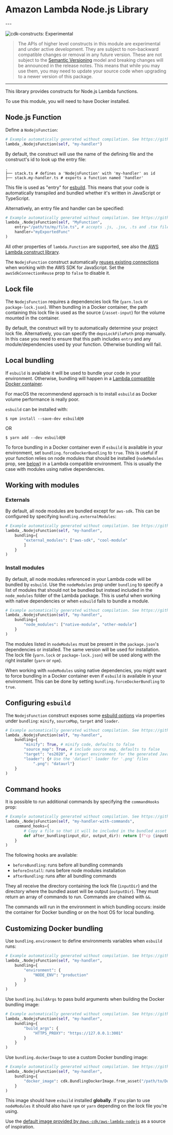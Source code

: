 # Amazon Lambda Node.js Library

<!--BEGIN STABILITY BANNER-->---


![cdk-constructs: Experimental](https://img.shields.io/badge/cdk--constructs-experimental-important.svg?style=for-the-badge)

> The APIs of higher level constructs in this module are experimental and under active development.
> They are subject to non-backward compatible changes or removal in any future version. These are
> not subject to the [Semantic Versioning](https://semver.org/) model and breaking changes will be
> announced in the release notes. This means that while you may use them, you may need to update
> your source code when upgrading to a newer version of this package.

---
<!--END STABILITY BANNER-->

This library provides constructs for Node.js Lambda functions.

To use this module, you will need to have Docker installed.

## Node.js Function

Define a `NodejsFunction`:

```python
# Example automatically generated without compilation. See https://github.com/aws/jsii/issues/826
lambda_.NodejsFunction(self, "my-handler")
```

By default, the construct will use the name of the defining file and the construct's id to look
up the entry file:

```plaintext
.
├── stack.ts # defines a 'NodejsFunction' with 'my-handler' as id
├── stack.my-handler.ts # exports a function named 'handler'
```

This file is used as "entry" for [esbuild](https://esbuild.github.io/). This means that your code is automatically transpiled and bundled whether it's written in JavaScript or TypeScript.

Alternatively, an entry file and handler can be specified:

```python
# Example automatically generated without compilation. See https://github.com/aws/jsii/issues/826
lambda_.NodejsFunction(self, "MyFunction",
    entry="/path/to/my/file.ts", # accepts .js, .jsx, .ts and .tsx files
    handler="myExportedFunc"
)
```

All other properties of `lambda.Function` are supported, see also the [AWS Lambda construct library](https://github.com/aws/aws-cdk/tree/master/packages/%40aws-cdk/aws-lambda).

The `NodejsFunction` construct automatically [reuses existing connections](https://docs.aws.amazon.com/sdk-for-javascript/v2/developer-guide/node-reusing-connections.html)
when working with the AWS SDK for JavaScript. Set the `awsSdkConnectionReuse` prop to `false` to disable it.

## Lock file

The `NodejsFunction` requires a dependencies lock file (`yarn.lock` or
`package-lock.json`). When bundling in a Docker container, the path containing this
lock file is used as the source (`/asset-input`) for the volume mounted in the
container.

By default, the construct will try to automatically determine your project lock file.
Alternatively, you can specify the `depsLockFilePath` prop manually. In this
case you need to ensure that this path includes `entry` and any module/dependencies
used by your function. Otherwise bundling will fail.

## Local bundling

If `esbuild` is available it will be used to bundle your code in your environment. Otherwise,
bundling will happen in a [Lambda compatible Docker container](https://hub.docker.com/r/amazon/aws-sam-cli-build-image-nodejs12.x).

For macOS the recommendend approach is to install `esbuild` as Docker volume performance is really poor.

`esbuild` can be installed with:

```console
$ npm install --save-dev esbuild@0
```

OR

```console
$ yarn add --dev esbuild@0
```

To force bundling in a Docker container even if `esbuild` is available in your environment,
set `bundling.forceDockerBundling` to `true`. This is useful if your function relies on node
modules that should be installed (`nodeModules` prop, see [below](#install-modules)) in a Lambda
compatible environment. This is usually the case with modules using native dependencies.

## Working with modules

### Externals

By default, all node modules are bundled except for `aws-sdk`. This can be configured by specifying
`bundling.externalModules`:

```python
# Example automatically generated without compilation. See https://github.com/aws/jsii/issues/826
lambda_.NodejsFunction(self, "my-handler",
    bundling={
        "external_modules": ["aws-sdk", "cool-module"
        ]
    }
)
```

### Install modules

By default, all node modules referenced in your Lambda code will be bundled by `esbuild`.
Use the `nodeModules` prop under `bundling` to specify a list of modules that should not be
bundled but instead included in the `node_modules` folder of the Lambda package. This is useful
when working with native dependencies or when `esbuild` fails to bundle a module.

```python
# Example automatically generated without compilation. See https://github.com/aws/jsii/issues/826
lambda_.NodejsFunction(self, "my-handler",
    bundling={
        "node_modules": ["native-module", "other-module"]
    }
)
```

The modules listed in `nodeModules` must be present in the `package.json`'s dependencies or
installed. The same version will be used for installation. The lock file (`yarn.lock` or
`package-lock.json`) will be used along with the right installer (`yarn` or `npm`).

When working with `nodeModules` using native dependencies, you might want to force bundling in a
Docker container even if `esbuild` is available in your environment. This can be done by setting
`bundling.forceDockerBundling` to `true`.

## Configuring `esbuild`

The `NodejsFunction` construct exposes some [esbuild options](https://esbuild.github.io/api/#build-api)
via properties under `bundling`: `minify`, `sourceMap`, `target` and `loader`.

```python
# Example automatically generated without compilation. See https://github.com/aws/jsii/issues/826
lambda_.NodejsFunction(self, "my-handler",
    bundling={
        "minify": True, # minify code, defaults to false
        "source_map": True, # include source map, defaults to false
        "target": "es2020", # target environment for the generated JavaScript code
        "loader": {# Use the 'dataurl' loader for '.png' files
            ".png": "dataurl"}
    }
)
```

## Command hooks

It is possible to run additional commands by specifying the `commandHooks` prop:

```python
# Example automatically generated without compilation. See https://github.com/aws/jsii/issues/826
lambda_.NodejsFunction(self, "my-handler-with-commands",
    command_hooks={
        # Copy a file so that it will be included in the bundled asset
        def after_bundling(input_dir, output_dir): return [f"cp {inputDir}/my-binary.node {outputDir}"]
    }
)
```

The following hooks are available:

* `beforeBundling`: runs before all bundling commands
* `beforeInstall`: runs before node modules installation
* `afterBundling`: runs after all bundling commands

They all receive the directory containing the lock file (`inputDir`) and the
directory where the bundled asset will be output (`outputDir`). They must return
an array of commands to run. Commands are chained with `&&`.

The commands will run in the environment in which bundling occurs: inside the
container for Docker bundling or on the host OS for local bundling.

## Customizing Docker bundling

Use `bundling.environment` to define environments variables when `esbuild` runs:

```python
# Example automatically generated without compilation. See https://github.com/aws/jsii/issues/826
lambda_.NodejsFunction(self, "my-handler",
    bundling={
        "environment": {
            "NODE_ENV": "production"
        }
    }
)
```

Use `bundling.buildArgs` to pass build arguments when building the Docker bundling image:

```python
# Example automatically generated without compilation. See https://github.com/aws/jsii/issues/826
lambda_.NodejsFunction(self, "my-handler",
    bundling={
        "build_args": {
            "HTTPS_PROXY": "https://127.0.0.1:3001"
        }
    }
)
```

Use `bundling.dockerImage` to use a custom Docker bundling image:

```python
# Example automatically generated without compilation. See https://github.com/aws/jsii/issues/826
lambda_.NodejsFunction(self, "my-handler",
    bundling={
        "docker_image": cdk.BundlingDockerImage.from_asset("/path/to/Dockerfile")
    }
)
```

This image should have `esbuild` installed **globally**. If you plan to use `nodeModules` it
should also have `npm` or `yarn` depending on the lock file you're using.

Use the [default image provided by `@aws-cdk/aws-lambda-nodejs`](https://github.com/aws/aws-cdk/blob/master/packages/%40aws-cdk/aws-lambda-nodejs/lib/Dockerfile)
as a source of inspiration.
